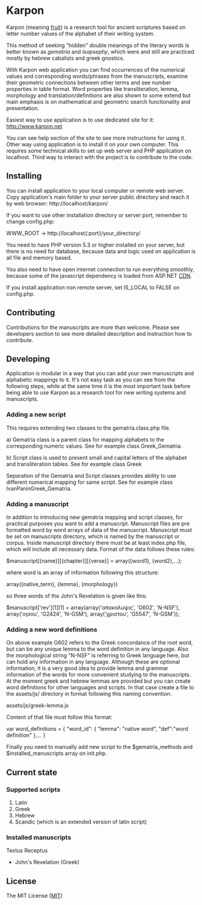 Karpon
======

Karpon (meaning  [fruit](http://en.wikipedia.org/wiki/Karpos)) is a research tool for ancient scriptures 
based on letter number values of the alphabet of their writing system.

This method of seeking "hidden" double meanings of the literary words is better known as *gematria* 
and *isopsephy*, which were and still are practiced mostly by hebrew cabalists and greek gnostics.

With Karpon web application you can find occurrences of the numerical values and corresponding words/phrases 
from the manuscripts, examine their geometric connections between other terms and see number properties in table 
format. Word properties like transliteration, lemma, morphology and translation/definitions are also shown to some 
extend but main emphasis is on mathematical and geometric search functionality and presentation.

Easiest way to use application is to use dedicated site for it: http://www.karpon.net

You can see help section of the site to see more instructions for using it. Other way using application is to 
install it on your own computer. This requires some technical skills to set up web server and PHP application on 
localhost. Third way to interact with the project is to contribute to the code.


## Installing

You can install application to your local computer or remote web server. Copy application's main folder to your 
server public directory and reach it by web browser: http://localhost/karpon/

If you want to use other installation directory or server port, remember to change config.php:

WWW_ROOT -> http://localhost{:port}/your_directory/

You need to have PHP version 5.3 or higher installed on your server, but there is no need for database, because 
data and logic used on application is all file and memory based.

You also need to have open internet connection to run everything smoothly, because some of the javascript 
dependency is loaded from ASP.NET [CDN](http://en.wikipedia.org/wiki/Content_delivery_network).

If you install application non remote server, set IS_LOCAL to FALSE on config.php.

## Contributing

Contributions for the manuscripts are more than welcome. Please see developers section to see more detailed 
description and instruction how to contribute.


## Developing

Application is modular in a way that you can add your own manuscripts and alphabetic mappings to it. It's not easy 
task as you can see from the following steps, while at the same time it is the most important task before being 
able to use Karpon as a research tool for new writing systems and manuscripts.


### Adding a new script

This requires extending two classes to the gematria.class.php file.

a) Gematria class is a parent class for mapping alphabets to the corresponding numeric values. See for example 
class Greek_Gematria.

b) Script class is used to present small and capital letters of the alphabet and transliteration tables. See for 
example class Greek

Separation of the Gematria and Script classes provides ability to use different numerical mapping for same script. 
See for example class IvanPaninGreek_Gematria.


### Adding a manuscript

In addition to introducing new gematria mapping and script classes, for practical purposes you want to add a manuscript. 
Manuscript files are pre formatted word by word arrays of data of the manuscript. Manuscript must be set on manuscripts 
directory, which is named by the manuscript or corpus. Inside manuscript directory there must be at least index.php file, 
which will include all necessary data. Format of the data follows these rules:

$manuscript[{name}][{chapter}][{verse}] = array({word1}, {word2},...);

where word is an array of information following this structure:

array({native_term}, {lemma}, {morphology})

so three words of the John's Revelation is given like this:

$manuscript['rev'][1][1] = array(array('αποκαλυψις', 'G602', 'N-NSF'), array('ιησου', 'G2424', 'N-GSM'), 
array('χριστου', 'G5547', 'N-GSM'));


### Adding a new word definitions

On above example G602 refers to the Greek concordance of the root word, but can be any unique lemma to the word definition 
in any language. Also the morphological string "N-NSF" is referring to Greek language here, but can hold any information in 
any language. Although these are optional information, it is a very good idea to provide lemma and grammar information of 
the words for more convenient studying to the manuscripts. At the moment greek and hebrew lemmas are provided but you can 
create word definitions for other languages and scripts. In that case create a file to the assets/js/ directory in format 
following this naming convention:

assets/js/greek-lemma.js

Content of that file must follow this format:

var word_definitions = { "word_id": { "lemma": "native word", "def":"word definition" },... }

Finally you need to manually add new script to the $gematria_methods and $installed_manuscripts array on init.php.

## Current state

### Supported scripts

1. Latin
2. Greek
3. Hebrew
4. Scandic (which is an extended version of latin script)

### Installed manuscripts

Textus Receptus

- John's Revelation (Greek)

## License

The MIT License ([MIT](LICENSE))
